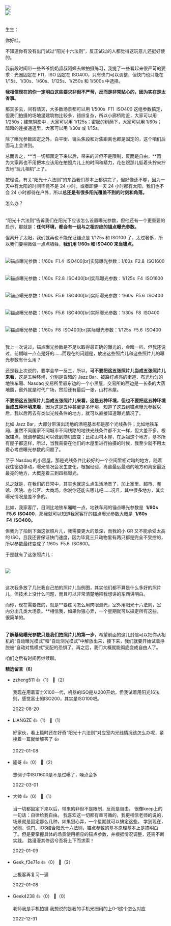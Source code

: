 [![](https://static001.geekbang.org/resource/image/33/3b/339167a9446f707d4301d3095638a83b.jpg?wh=750x360)](http://time.geekbang.org/column/article/475075)  
[![](https://static001.geekbang.org/resource/image/f5/40/f5b5b29d57daa18c6bed1e490243c940.jpg?wh=750x360)](http://http://time.geekbang.org/column/article/475643)

　  
生生：

你好哇。

不知道你有没有出门试过“阳光十六法则”，反正试过的人都觉得这玩意儿还挺好使的。

我前段时间带一些爷爷奶奶叔叔阿姨去做拍摄练习，我提了一些看起来很严苛的要求：光圈固定在 F11，ISO 固定在 ISO400，只有快门可以调整，但快门也只能在 1/15s、1/30s、1/60s、1/125s、1/250s 和 1/500s 中选择。

**我相信现在的你一定明白这些要求非但不严苛，反而是非常贴心的，因为实在是太省事。**

那天多云，间有晴天，大多数场景都可以用 1/500s  F11  ISO400 这组参数搞定，但我们拍摄的场地里建筑物比较多，错综复杂，所以小廊桥附近，大家可以用 1/250s；建筑阴影中，大家可以用 1/125s；密密的树荫下，大家可以用 1/60s；暗暗的连接通道里，大家可以用 1/30s 或 1/15s。

除了曝光参数固定之外，白平衡、镜头焦段和对焦距离也都是固定的，这个咱们后面马上会讲到。

总而言之，**当一切都固定下来以后，带来的非但不是限制，反而是自由，**因为大家再也不用把本应该用在拍照片儿上的时间和精力，花在跟那儿低着头拧来拧去地“玩儿相机”上了。

按理说，有关“阳光十六法则”的东西我们基本上都讲完了，但好像还不够，因为一天中有太阳的时间毕竟不是 24 小时，或者即便一天 24 小时都有太阳，我们也不会 24 小时都待在户外，所以**总还是有很多阳光覆盖不到的时刻和角落。**

怎么办？

　  
“阳光十六法则”告诉我们在阳光下应该怎么设置曝光参数，但他还有一个更重要的启示，那就是：**任何环境，都会有一组与之相对应的锚点曝光参数。**

但离开了太阳，我们就再也不能保证锚点是 1/125s 和 ISO100 了，太过奢侈，所以我们要稍微做一点点牺牲，**我们用 1/60s 和 ISO400 来当锚点。**

　  
![](https://static001.geekbang.org/resource/image/f8/4e/f8b0a9605e18133d4a9eabbfcba6624e.jpg?wh=3300x2201 "锚点曝光参数：1/60s  F1.4  ISO400[br]实际曝光参数：1/60s  F2.8  ISO1600")

　  
![](https://static001.geekbang.org/resource/image/55/a0/55bff1e74e9c468e654660be8bbb60a0.jpg?wh=3700x2468 "锚点曝光参数：1/60s  F2.8  ISO400[br]实际曝光参数：1/125s  F4  ISO1600")

　  
![](https://static001.geekbang.org/resource/image/c4/1e/c4f2e442b56c1562fa4yy70b0bebfb1e.jpg?wh=4400x1840 "锚点曝光参数：1/60s  F5.6  ISO400[br]实际曝光参数：1/60s  F5.6  ISO400")

　  
![](https://static001.geekbang.org/resource/image/88/40/88bb1124dc8d150561b3c64287f47c40.jpg?wh=3300x2201 "锚点曝光参数：1/60s  F5.6  ISO400[br]实际曝光参数：1/30s  F8  ISO400")

　  
![](https://static001.geekbang.org/resource/image/60/b7/609507a646bceyy7c1a493bfb06469b7.jpg?wh=3700x3700 "锚点曝光参数：1/60s  F8  ISO400[br]实际曝光参数：1/125s  F5.6  ISO400")

　  
我上一次说过，锚点曝光参数是不足以取得最正确的曝光的，会暗一档，但我还说过，前期暗一点点是好的……而现在的问题是，放出这些照片儿和这些照片儿的曝光参数有什么用？

还是我上次说的，要学会举一反三，所以，**可不要把这五张照片儿当成五张照片儿来看**，这是五种环境，分别是昏暗的 Jazz Bar、被路灯点亮的街道、布光均匀的地铁车厢、Nasdaq 交易所里最东边的一个小黑屋，交易所的西边是一长条的大落地窗，窗外就是时代广场，然后还有最后一张，山村木屋。

**不要把这五张照片儿当成五张照片儿来看，这是五种环境，但也不要把这五种环境当成五种环境来看**，因为这是五种甚至更多环境，知道了这五组锚点曝光参数以后，我以后再去有类似光线条件的地方，就可以直接知道曝光情况了。

比如 Jazz Bar，大部分带演出场地的酒吧基本都是那个光线条件；比如地铁车厢，虽然不同国家不同城市不同线路的地铁光线条件都不太一样，但大差不多，根据锚点，微调参数就可以做到随机应变；比如山村木屋，在达祖这个地方，基本所有屋子都这样，所以，当我需要在他们的木屋里进行拍摄的时候，我至少就不用太费心考虑曝光参数的问题了。

至于 Nasdaq 的小黑屋，那是光线条件比较好的一个空间里相对暗的地方，随着我往窗边移动，曝光情况会发生变化，根据经验，离窗最远最暗的地方和离窗最近最亮的地方，大概差着三到四档曝光。

总之就是，在我们的日常中，其实也就这么点生活场景了，加上家里、超市、餐馆、医院、办公区、大商场，你说你还能去哪儿吧……况且，其中很多地方，其实曝光情况是差不多的。

比如，我家客厅，目测比地铁车厢暗一点，地铁车厢的锚点曝光参数是  **1/60s  F5.6  ISO400**，那我就可以知道我家客厅的锚点曝光参数大概是  **1/60s  F4  ISO400。**

但我为了拍到下面这张照片儿，我需要更大的景深，而我的小 GR 又不能承受太高的 ISO，且我还要保证快门速度，因为毕竟三只动物里有两只都是完全不受控的，所以参数最终变成了 1/60s  F5.6  ISO800。

于是就有了这张照片儿：  
　

![](https://static001.geekbang.org/resource/image/a3/5c/a359070526800306448b1fcfd47fb05c.jpg?wh=4000x2667)

　  
这次我多放了几张我自己拍的照片儿当例图，其实他们都不算是什么多好的照片儿，但技术上没什么问题，而且可以非常清楚地把我想讲的东西讲明白。

而你，现在需要做的，就是**要练习怎么用肉眼测光，室外用阳光十六法则，室内分出几类大场景。**相信我，如果你狠心弄，一个星期就可以搞定所有这些，很简单的。

　  
**了解基础曝光参数只是我们拍照片儿的第一步**，希望前面的这几封信可以把你从相机的“自动曝光模式”和“自动测光模式”中解放出来，接下来，我们就要开始试着挣脱被“自动对焦模式”支配的恐惧了。再之后，我们大概就能彻底变成自由人了。

咱们之后有时间再继续聊。
<div><strong>精选留言（6）</strong></div><ul>
<li><span>zzheng511</span> 👍（1） 💬（2）<p>我现在用着富士X100一代，机器的ISO是从200开始，但我试着用阳光16法则，感觉富士的ISO200，其实是ISO100吧。</p>2022-08-20</li><br/><li><span>LiANGZE</span> 👍（1） 💬（1）<p>好家伙，看上篇时还在好奇“阳光十六法则”对应室内光线情况该怎么办呢，紧接着一篇就给解答了 👍</p>2022-01-08</li><br/><li><span>隆哥</span> 👍（0） 💬（2）<p>想例子中ISO1600是不是过曝了，噪点会多</p>2022-03-01</li><br/><li><span>大帅</span> 👍（0） 💬（1）<p>当一切都固定下来以后，带来的非但不是限制，反而是自由，
很像keep上的一句话：自律给我自由。
我喜欢这一切都有章可循的，我更相信老师的说的，场景就是固定那么几种，如果狠心弄，一个星期就可以搞定这些。
学到现在，光圈、快门、iOS结合阳光十六法则，锚点参数的基本原理基本上是搞明白了。但是要掌握具体的场景使用相应的锚点参数，并根据情况调整，还需不断实践。
路漫漫其修远兮吾将上下而求索！
</p>2022-01-09</li><br/><li><span>Geek_f3e71e</span> 👍（0） 💬（2）<p>上极客再复习一遍</p>2022-01-08</li><br/><li><span>Geek4238</span> 👍（0） 💬（0）<p>老师我是手机拍摄 我想说的是我的手机光圈用的上0-1这个怎么对应</p>2022-12-31</li><br/>
</ul>